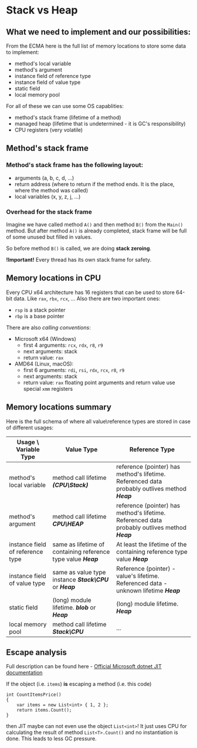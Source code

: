 # Stack vs Heap

## What we need to implement and our possibilities:
From the ECMA here is the full list of memory locations to store some data to implement:
- method's local variable
- method's argument
- instance field of reference type
- instance field of value type
- static field
- local memory pool

For all of these we can use some OS capablities:
- method's stack frame (lifetime of a method)
- managed heap (lifetime that is undetermined - it is GC's responsibility)
- CPU registers (very volatile)

## Method's stack frame
### Method's stack frame has the following layout:
- arguments (a, b, c, d, ...)
- return address (where to return if the method ends. It is the place, where the method was called)
- local variables (x, y, z, j, ...)

### Overhead for the stack frame
Imagine we have called method `A()` and then method `B()` from the `Main()` method. But after method `A()` is already completed, stack frame will be full of some unused but filled in values.

So before method `B()` is called, we are doing **stack zeroing**.

**!Important!**
Every thread has its own stack frame for safety.

## Memory locations in CPU
Every CPU x64 architecture has 16 registers that can be used to store 64-bit data. Like `rax`, `rbx`, `rcx`, ... Also there are two important ones:
- `rsp` is a stack pointer
- `rbp` is a base pointer

There are also *calling conventions*:
- Microsoft x64 (Windows)
    - first 4 arguments: `rcx`, `rdx`, `r8`, `r9`
    - next arguments: stack
    - return value: `rax`
- AMD64 (Linux, macOS):
    - first 6 arguments: `rdi`, `rsi`, `rdx`, `rcx`, `r8`, `r9`
    - next arguments: stack
    - return value: `rax`
floating point arguments and return value use special `xmm` registers

## Memory locations summary
Here is the full schema of where all value\reference types are stored in case of different usages:

| Usage \ Variable Type | Value Type | Reference Type |
| --- | --- | --- |
| method's local variable | method call lifetime ***(CPU\Stack)*** | reference (pointer) has method's lifetime. Referenced data probably outlives method ***Heap*** |
| method's argument | method call lifetime ***CPU\HEAP*** | reference (pointer) has method's lifetime. Referenced data probably outlives method ***Heap*** |
| instance field of reference type | same as lifetime of containing reference type value ***Heap*** | At least the lifetime of the containing reference type value ***Heap*** |
| instance field of value type | same as value type instance ***Stack\CPU*** or ***Heap*** | Reference (pointer) - value's lifetime. Referenced data - unknown lifetime ***Heap*** |
| static field | (long) module lifetime. ***blob*** or ***Heap*** | (long) module lifetime. ***Heap*** |
| local memory pool | method call lifetime ***Stack\CPU*** | ... |

## Escape analysis
Full description can be found here - [Official Microsoft dotnet JIT documentation](https://github.com/dotnet/runtime/blob/main/docs/design/coreclr/jit/object-stack-allocation.md)

If the object (i.e. `items`) **is** escaping a method (i.e. this code)
```
int CountItemsPrice()
{
    var items = new List<int> { 1, 2 };
    return items.Count();
}
```
then JIT maybe can not even use the object `List<int>`! It just uses CPU for calculating the result of method `List<T>.Count()` and no instantiation is done. This leads to less GC pressure.